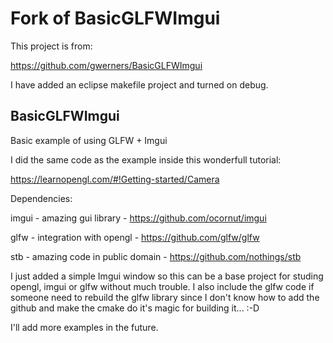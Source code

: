 # Fork of BasicGLFWImgui

This project is from:

   https://github.com/gwerners/BasicGLFWImgui

I have added an eclipse makefile project and turned on debug.


## BasicGLFWImgui
Basic example of using GLFW + Imgui

I did the same code as the example inside this wonderfull tutorial:

   https://learnopengl.com/#!Getting-started/Camera

Dependencies:

   imgui - amazing gui library - https://github.com/ocornut/imgui

   glfw  - integration with opengl - https://github.com/glfw/glfw

   stb   - amazing code in public domain - https://github.com/nothings/stb


I just added a simple Imgui window so this can be a base project for studing opengl, imgui or glfw without much trouble. I also include the glfw code if someone need to rebuild the glfw library since I don't know how to add the github and make the cmake do it's magic for building it... :-D

I'll add more examples in the future.



